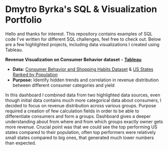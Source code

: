 # Dmytro Byrka's SQL & Visualization Portfolio
Hello and thanks for interest. This repository contains examples of SQL code I've written for different SQL challenges, feel free to check out. Below are a few highlighted projects, including data visualizations I created using Tableau.

**Revenue Visualization on Consumer Behavior dataset** **-** [**Tableau**](https://public.tableau.com/views/RevenueAnalysis_17448916137280/Edition1_0?:language=en-GB&:sid=&:redirect=auth&:display_count=n&:origin=viz_share_link) 

  - **Data:** [Consumer Behavior and Shopping Habits Dataset](https://www.kaggle.com/datasets/zeesolver/consumer-behavior-and-shopping-habits-dataset) & [US States Ranked by Population](https://www.kaggle.com/datasets/dataanalyst001/us-states-ranked-by-population-2024)
  - **Purpose:** Identify hidden trends and correlation in revenue distribution between different consumer categories and yield

In this dashboard I combined data from two highlighted data sources, even though initial data contains much more categorical data about consumers, I decided to focus on revenue distribution across various groups. Purpose required a creation of few calculation fields in order to be able to differentiate consumers and form a groups. Dashboard gives a deeper understanding about from where and from which groups exactly owner gets more revenue. Crucial point was that we could see the top performing US states compared to their population, often top performers were relatively small states compared to big ones, that generated much lower numbers than expected. 
